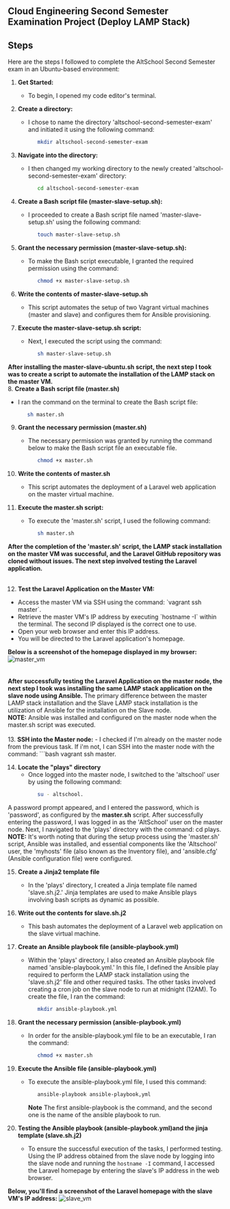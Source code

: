 <h2>Cloud Engineering Second Semester Examination Project (Deploy LAMP Stack)</h2>

<h2>Steps</h2>

Here are the steps I followed to complete the AltSchool Second Semester exam in an Ubuntu-based environment:

1. **Get Started:** 
   - To begin, I opened my code editor's terminal.
     
2. **Create a directory:**
   - I chose to name the directory 'altschool-second-semester-exam' and initiated it using the following command:
      ```bash
         mkdir altschool-second-semester-exam
      ```
3. **Navigate into the directory:**
   - I then changed my working directory to the newly created 'altschool-second-semester-exam' directory:
      ```bash
         cd altschool-second-semester-exam
      ```      
4. **Create a Bash script file (master-slave-setup.sh):**
   - I proceeded to create a Bash script file named 'master-slave-setup.sh' using the following command:
      ```bash
         touch master-slave-setup.sh
      ```
5. **Grant the necessary permission (master-slave-setup.sh):**
   - To make the Bash script executable, I granted the required permission using the command:
      ```bash
         chmod +x master-slave-setup.sh
      ```
6. **Write the contents of master-slave-setup.sh**
   - This script automates the setup of two Vagrant virtual machines (master and slave) and configures them for Ansible provisioning.
       
7. **Execute the master-slave-setup.sh script:**
   - Next, I executed the script using the command:
     ```bash
        sh master-slave-setup.sh
     ```
**After installing the master-slave-ubuntu.sh script, the next step I took was to create a script to automate the installation of the LAMP stack on the master VM.**
<br>
8. **Create a Bash script file (master.sh)**
   - I ran the command on the terminal to create the Bash script file:
     ```bash
        sh master.sh
     ```
9. **Grant the necessary permission (master.sh)**
    - The necessary permission was granted by running the command below to make the Bash script file an executable file.
      ```bash
         chmod +x master.sh
      ```
10. **Write the contents of master.sh**
    - This script automates the deployment of a Laravel web application on the master virtual machine.
      
11. **Execute the master.sh script:**
      - To execute the 'master.sh' script, I used the following command:
         ```bash
            sh master.sh
         ```
**After the completion of the 'master.sh' script, the LAMP stack installation on the master VM was successful, and the Laravel GitHub repository was cloned without issues. The next step involved testing the Laravel application.**
   <br>
   <br>
   
12. **Test the Laravel Application on the Master VM:** <br>
<ul>
   <li> Access the master VM via SSH using the command: `vagrant ssh master`. </li>
   <li> Retrieve the master VM's IP address by executing `hostname -I` within the terminal. The second IP displayed is the correct one to use. </li>
   <li> Open your web browser and enter this IP address. </li>
   <li> You will be directed to the Laravel application's homepage. </li>
</ul>

   **Below is a screenshot of the homepage displayed in my browser:**
   ![master_vm](https://github.com/EmmanuelInyang/altschool-second-semester/assets/95512710/e0999b82-451e-4bbd-b5a5-83d3a77fdea4)
<br>  
<br>
**After successfully testing the Laravel Application on the master node, the next step I took was installing the same LAMP stack application on the slave node using Ansible.**
The primary difference between the master LAMP stack installation and the Slave LAMP stack installation is the utilization of Ansible for the installation on the Slave node. <br>
**NOTE:** Ansible was installed and configured on the master node when the master.sh script was executed.
<br>
<br>
13. **SSH into the Master node:**
    - I checked if I'm already on the master node from the previous task. If i'm not, I can SSH into the master node with the command: 
      ```bash
         vagrant ssh master.
         
14. **Locate the "plays" directory**
    - Once logged into the master node, I switched to the 'altschool' user by using the following command:
       ```bash
          su - altschool.
   A password prompt appeared, and I entered the password, which is 'password', as configured by the **master.sh** script. After successfully entering the password, I was logged in as     the 'AltSchool' user on the master node. Next, I navigated to the 'plays' directory with the command: cd plays. <br>
   **NOTE:** It's worth noting that during the setup process using the 'master.sh' script, Ansible was installed, and essential components like the 'Altschool' user, the 'myhosts'        file (also known as the Inventory file), and 'ansible.cfg' (Ansible configuration file) were configured.

15. **Create a Jinja2 template file**
    - In the 'plays' directory, I created a Jinja template file named 'slave.sh.j2.' Jinja templates are used to make Ansible plays involving bash scripts as dynamic as possible.

16. **Write out the contents for slave.sh.j2**
    - This bash automates the deployment of a Laravel web application on the slave virtual machine.

17. **Create an Ansible playbook file (ansible-playbook.yml)**
    - Within the 'plays' directory, I also created an Ansible playbook file named 'ansible-playbook.yml.' In this file, I defined the Ansible play required to perform the LAMP stack         installation using the 'slave.sh.j2' file and other required tasks. The other tasks involved creating a cron job on the slave node to run at midnight (12AM).
      To create the file, I ran the command:
         ```bash
            mkdir ansible-playbook.yml

18. **Grant the necessary permission (ansible-playbook.yml)**
    - In order for the ansible-playbook.yml file to be an executable, I ran the command:
         ```bash
            chmod +x master.sh

19. **Execute the Ansible file (ansible-playbook.yml)**
    - To execute the ansible-playbook.yml file, I used this command:
         ```bash
            ansible-playbook ansible-playbook,yml
         ``` 
       **Note** The first ansible-playbook is the command, and the second one is the name of the ansible playbook to run.

20. **Testing the Ansible playbook (ansible-playbook.yml)and the jinja template (slave.sh.j2)**
    - To ensure the successful execution of the tasks, I performed testing. Using the IP address obtained from the slave node by logging into the slave node and running the
      `hostname -I` command, I accessed the Laravel homepage by entering the slave's IP address in the web browser.
    
**Below, you'll find a screenshot of the Laravel homepage with the slave VM's IP address:**
![slave_vm](https://github.com/EmmanuelInyang/altschool-second-semester/assets/95512710/2841ff30-1ad7-4a43-926e-edc0215f1ac6)



      
